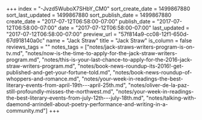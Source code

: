 +++
index = "-Jvzd5WuboX7SHbY_CM0"
sort_create_date = 1499867880
sort_last_updated = 1499867880
sort_publish_date = 1499867880
create_date = "2017-07-12T06:58:00-07:00"
publish_date = "2017-07-12T06:58:00-07:00"
date = "2017-07-12T06:58:00-07:00"
last_updated = "2017-07-12T06:58:00-07:00"
preview_url = "57f814a9-cc08-12f1-650d-67d918140a0c"
name = "Jack Straw"
title = "Jack Straw"
is_column = false
reviews_tags = ""
notes_tags = ["notes/jack-straws-writers-program-is-on-tv.md", "notes/now-is-the-time-to-apply-for-the-jack-straw-writers-program.md", "notes/this-is-your-last-chance-to-apply-for-the-2016-jack-straw-writers-program.md", "notes/book-news-roundup-its-2016!-get-published-and-get-your-fortune-told.md", "notes/book-news-roundup-of-whoppers-and-romance.md", "notes/your-week-in-readings-the-best-literary-events-from-april-19th---april-25th.md", "notes/oliver-de-la-paz-still-profoundly-misses-the-northwest.md", "notes/your-week-in-readings-the-best-literary-events-from-july-12th---july-18th.md", "notes/talking-with-daemond-arrindell-about-poetry-performance-and-writing-in-a-community.md"]
+++

